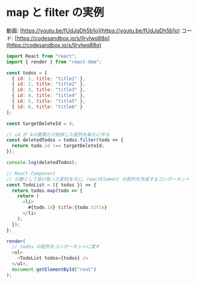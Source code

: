 # map と filter の実例

動画: [https://youtu.be/fUdJqDh5b1o](https://youtu.be/fUdJqDh5b1o)
コード: [https://codesandbox.io/s/llrylwq88q](https://codesandbox.io/s/llrylwq88q)

```js
import React from "react";
import { render } from "react-dom";

const todos = [
  { id: 1, title: "title1" },
  { id: 2, title: "title2" },
  { id: 3, title: "title3" },
  { id: 4, title: "title4" },
  { id: 5, title: "title5" },
  { id: 6, title: "title6" }
];

const targetDeleteId = 4;

// id が 4の要素だけ削除した配列を新たに作る
const deletedTodos = todos.filter(todo => {
  return todo.id !== targetDeleteId;
});

console.log(deletedTodos);

// React Component
// 引数として受け取った配列を元に、reactElement の配列を作成するコンポーネント
const TodoList = ({ todos }) => {
  return todos.map(todo => {
    return (
      <li>
        #{todo.id} title:{todo.title}
      </li>
    );
  });
};

render(
  // todos の配列をコンポーネントに渡す
  <ul>
    <TodoList todos={todos} />
  </ul>,
  document.getElementById("root")
);

```